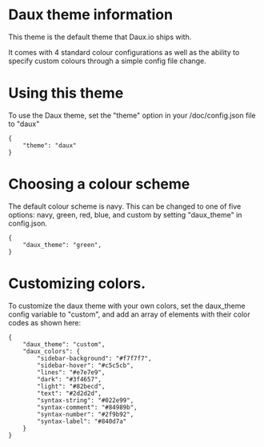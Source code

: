 # Daux theme information

This theme is the default theme that Daux.io ships with.

It comes with 4 standard colour configurations as well as the ability to specify custom colours through a simple config file change.

# Using this theme

To use the Daux theme, set the "theme" option in your /doc/config.json file to "daux"

    {
        "theme": "daux"
    }

# Choosing a colour scheme

The default colour scheme is navy. This can be changed to one of five options: navy, green, red, blue, and custom by setting "daux_theme" in config.json.

	{
		"daux_theme": "green",
	}

# Customizing colors.

To customize the daux theme with your own colors, set the daux_theme config variable to "custom", and add an array of elements with their color codes as shown here:

	{
		"daux_theme": "custom",
		"daux_colors": {
        	"sidebar-background": "#f7f7f7",
        	"sidebar-hover": "#c5c5cb",
        	"lines": "#e7e7e9",
        	"dark": "#3f4657",
        	"light": "#82becd",
        	"text": "#2d2d2d",
        	"syntax-string": "#022e99",
        	"syntax-comment": "#84989b",
        	"syntax-number": "#2f9b92",
        	"syntax-label": "#840d7a"
        }
    }

